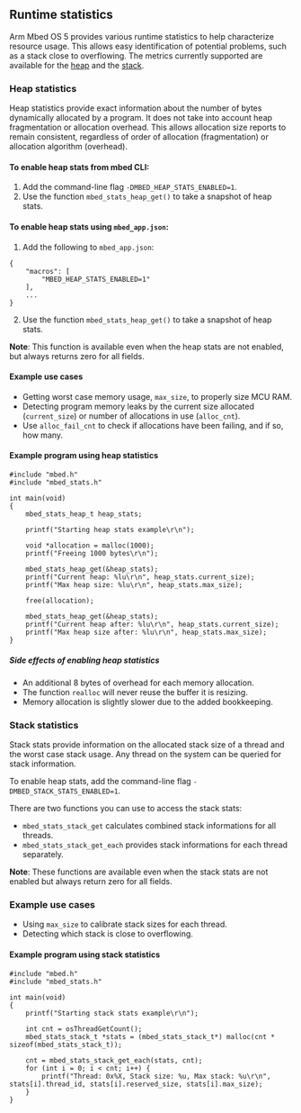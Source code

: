 ## Runtime statistics

Arm Mbed OS 5 provides various runtime statistics to help characterize resource usage. This allows easy identification of potential problems, such as a stack close to overflowing. The metrics currently supported are available for the [heap](#heap-statistics) and the [stack](#stack-statistics).

### Heap statistics

Heap statistics provide exact information about the number of bytes dynamically allocated by a program. It does not take into account heap fragmentation or allocation overhead. This allows allocation size reports to remain consistent, regardless of order of allocation (fragmentation) or allocation algorithm (overhead).

#### To enable heap stats from mbed CLI:

1. Add the command-line flag `-DMBED_HEAP_STATS_ENABLED=1`.
2. Use the function ``mbed_stats_heap_get()`` to take a snapshot of heap stats.

#### To enable heap stats using `mbed_app.json`:

1. Add the following to `mbed_app.json`:
```
{
    "macros": [
        "MBED_HEAP_STATS_ENABLED=1"
    ],
    ...
}
```
2. Use the function ``mbed_stats_heap_get()`` to take a snapshot of heap stats.


<span class="notes">**Note**: This function is available even when the heap stats are not enabled, but always returns zero for all fields.</span>

#### Example use cases

* Getting worst case memory usage, `max_size`, to properly size MCU RAM.
* Detecting program memory leaks by the current size allocated (`current_size`) or number of allocations in use (`alloc_cnt`).
* Use `alloc_fail_cnt` to check if allocations have been failing, and if so, how many.

#### Example program using heap statistics

```
#include "mbed.h"
#include "mbed_stats.h"

int main(void)
{
    mbed_stats_heap_t heap_stats;

    printf("Starting heap stats example\r\n");

    void *allocation = malloc(1000);
    printf("Freeing 1000 bytes\r\n");

    mbed_stats_heap_get(&heap_stats);
    printf("Current heap: %lu\r\n", heap_stats.current_size);
    printf("Max heap size: %lu\r\n", heap_stats.max_size);

    free(allocation);

    mbed_stats_heap_get(&heap_stats);
    printf("Current heap after: %lu\r\n", heap_stats.current_size);
    printf("Max heap size after: %lu\r\n", heap_stats.max_size);
}
```

##### Side effects of enabling heap statistics

* An additional 8 bytes of overhead for each memory allocation.
* The function `realloc` will never reuse the buffer it is resizing.
* Memory allocation is slightly slower due to the added bookkeeping.

### Stack statistics

Stack stats provide information on the allocated stack size of a thread and the worst case stack usage. Any thread on the system can be queried for stack information.

To enable heap stats, add the command-line flag `-DMBED_STACK_STATS_ENABLED=1`.

There are two functions you can use to access the stack stats:

* `mbed_stats_stack_get` calculates combined stack informations for all threads.
* `mbed_stats_stack_get_each` provides stack informations for each thread separately.

<span class="notes">**Note**: These functions are available even when the stack stats are not enabled but always return zero for all fields.</span>

### Example use cases

* Using `max_size` to calibrate stack sizes for each thread.
* Detecting which stack is close to overflowing.

#### Example program using stack statistics

```
#include "mbed.h"
#include "mbed_stats.h"

int main(void)
{
    printf("Starting stack stats example\r\n");

    int cnt = osThreadGetCount();
    mbed_stats_stack_t *stats = (mbed_stats_stack_t*) malloc(cnt * sizeof(mbed_stats_stack_t));

    cnt = mbed_stats_stack_get_each(stats, cnt);
    for (int i = 0; i < cnt; i++) {
        printf("Thread: 0x%X, Stack size: %u, Max stack: %u\r\n", stats[i].thread_id, stats[i].reserved_size, stats[i].max_size);
    }
}
```
